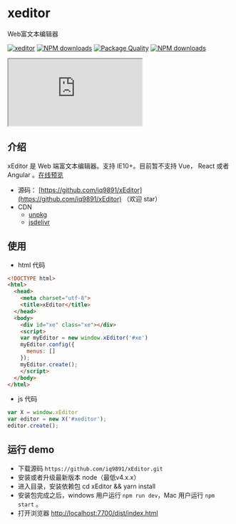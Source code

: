 # xeditor
Web富文本编辑器

[![xeditor](https://img.shields.io/npm/v/xeditor.svg?style=flat-square)](https://www.npmjs.org/package/xeditor)
[![NPM downloads](http://img.shields.io/npm/dm/xeditor.svg?style=flat-square)](https://npmjs.org/package/xeditor)
[![Package Quality](http://npm.packagequality.com/shield/xeditor.svg)](http://packagequality.com/#?package=xeditor)
[![NPM downloads](https://img.shields.io/npm/dt/xeditor.svg?style=flat-square)](https://npmjs.org/package/xeditor)

<iframe src="http://output.jsbin.com/qiqibif"></iframe>

## 介绍

xEditor 是 Web 端富文本编辑器。支持 IE10+。目前暂不支持 Vue， React 或者 Angular 。[在线预览](http://output.jsbin.com/qiqibif)

- 源码： [https://github.com/iq9891/xEditor](https://github.com/iq9891/xEditor) （欢迎 star）
- CDN
  - [unpkg](https://unpkg.com/xeditor)
  - [jsdelivr](https://cdn.jsdelivr.net/npm/xeditor@latest/dist/)

## 使用

- html 代码
```html
<!DOCTYPE html>
<html>
  <head>
    <meta charset="utf-8">
    <title>xEditor</title>
  </head>
  <body>
    <div id="xe" class="xe"></div>
    <script>
    var myEditor = new window.xEditor('#xe')
    myEditor.config({
      menus: []
    });
    myEditor.create();
    </script>
  </body>
</html>
```

- js 代码
```js
var X = window.xEditor
var editor = new X('#xeditor');
editor.create();
```

## 运行 demo
- 下载源码 `https://github.com/iq9891/xEditor.git`
- 安装或者升级最新版本 node（最低v4.x.x）
- 进入目录，安装依赖包 cd xEditor && yarn install
- 安装包完成之后，windows 用户运行 `npm run dev`，Mac 用户运行 `npm start` 。
- 打开浏览器 [http://localhost:7700/dist/index.html](http://localhost:7700/dist/index.html)
